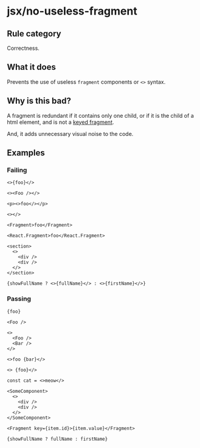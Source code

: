 # jsx/no-useless-fragment

## Rule category

Correctness.

## What it does

Prevents the use of useless `fragment` components or `<>` syntax.

## Why is this bad?

A fragment is redundant if it contains only one child, or if it is the child of a html element, and is not a [keyed fragment](https://react.dev/reference/react/Fragment#caveats).

And, it adds unnecessary visual noise to the code.

## Examples

### Failing

```tsx
<>{foo}</>

<><Foo /></>

<p><>foo</></p>

<></>

<Fragment>foo</Fragment>

<React.Fragment>foo</React.Fragment>

<section>
  <>
    <div />
    <div />
  </>
</section>

{showFullName ? <>{fullName}</> : <>{firstName}</>}
```

### Passing

```tsx
{foo}

<Foo />

<>
  <Foo />
  <Bar />
</>

<>foo {bar}</>

<> {foo}</>

const cat = <>meow</>

<SomeComponent>
  <>
    <div />
    <div />
  </>
</SomeComponent>

<Fragment key={item.id}>{item.value}</Fragment>

{showFullName ? fullName : firstName}
```
